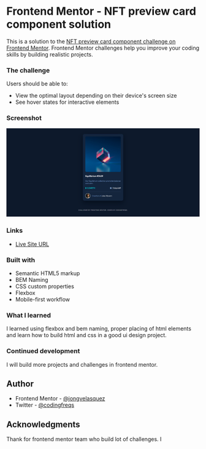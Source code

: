 # Frontend Mentor - NFT preview card component solution

This is a solution to the [NFT preview card component challenge on Frontend Mentor](https://www.frontendmentor.io/challenges/nft-preview-card-component-SbdUL_w0U). Frontend Mentor challenges help you improve your coding skills by building realistic projects.

### The challenge

Users should be able to:

- View the optimal layout depending on their device's screen size
- See hover states for interactive elements

### Screenshot

![](./screenshot.png)

### Links

- [Live Site URL](https://jongvelasquez.github.io/nft-preview-card-component/)

### Built with

- Semantic HTML5 markup
- BEM Naming
- CSS custom properties
- Flexbox
- Mobile-first workflow

### What I learned

I learned using flexbox and bem naming, proper placing of html elements and learn how to build html and css in a good ui design project.

### Continued development

I will build more projects and challenges in frontend mentor.

## Author

- Frontend Mentor - [@jongvelasquez](https://www.frontendmentor.io/profile/jongvelasquez)
- Twitter - [@codingfreqs](https://twitter.com/jaimewebuxui)

## Acknowledgments

Thank for frontend mentor team who build lot of challenges. I
